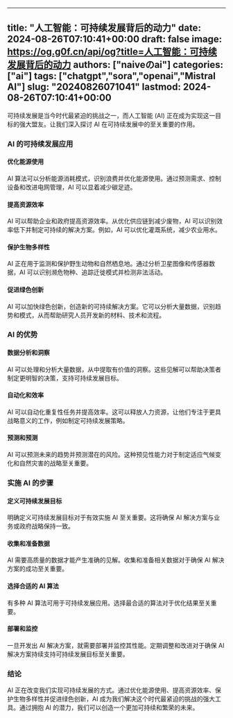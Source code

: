 
---
title: "人工智能：可持续发展背后的动力"
date: 2024-08-26T07:10:41+00:00
draft: false
image: https://og.g0f.cn/api/og?title=人工智能：可持续发展背后的动力
authors: ["naiveのai"]
categories: ["ai"]
tags: ["chatgpt","sora","openai","Mistral AI"]
slug: "20240826071041"
lastmod: 2024-08-26T07:10:41+00:00
---
可持续发展是当今时代最紧迫的挑战之一，而人工智能 (AI) 正在成为实现这一目标的强大盟友。让我们深入探讨 AI 在可持续发展中的至关重要的作用。

### AI 的可持续发展应用

#### 优化能源使用

AI 算法可以分析能源消耗模式，识别浪费并优化能源使用。通过预测需求、控制设备和改进电网管理，AI 可以显着减少碳足迹。

#### 提高资源效率

AI 可以帮助企业和政府提高资源效率。从优化供应链到减少废物，AI 可以识别效率低下并制定可持续的解决方案。例如，AI 可以优化灌溉系统，减少农业用水。

#### 保护生物多样性

AI 正在用于监测和保护野生动物和自然栖息地。通过分析卫星图像和传感器数据，AI 可以识别濒危物种、追踪迁徙模式并检测非法活动。

#### 促进绿色创新

AI 可以加快绿色创新，创造新的可持续解决方案。它可以分析大量数据，识别趋势和模式，从而帮助研究人员开发新的材料、技术和流程。

### AI 的优势

#### 数据分析和洞察

AI 可以处理和分析大量数据，从中提取有价值的洞察。这些见解可以帮助决策者制定更明智的决策，支持可持续发展目标。

#### 自动化和效率

AI 可以自动化重复性任务并提高效率。这可以释放人力资源，让他们专注于更具战略意义的工作，例如制定可持续发展策略。

#### 预测和预测

AI 可以预测未来的趋势并预测潜在的风险。这种预见性能力对于制定适应气候变化和自然灾害的战略至关重要。

### 实施 AI 的步骤

#### 定义可持续发展目标

明确定义可持续发展目标对于有效实施 AI 至关重要。这将确保 AI 解决方案与业务或政府战略保持一致。

#### 收集和准备数据

AI 需要高质量的数据才能产生准确的见解。收集和准备相关数据对于确保 AI 解决方案的成功至关重要。

#### 选择合适的 AI 算法

有多种 AI 算法可用于可持续发展应用。选择最合适的算法对于优化结果至关重要。

#### 部署和监控

一旦开发出 AI 解决方案，就需要部署并监控其性能。定期调整和改进对于确保 AI 解决方案持续支持可持续发展目标至关重要。

### 结论

AI 正在改变我们实现可持续发展的方式。通过优化能源使用、提高资源效率、保护生物多样性并促进绿色创新，AI 成为我们解决这个时代最紧迫的挑战的强大工具。通过拥抱 AI 的潜力，我们可以创造一个更加可持续和繁荣的未来。